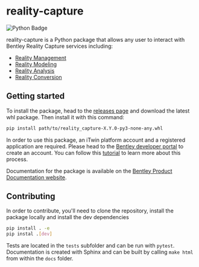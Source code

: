 # reality-capture

![Python Badge](https://img.shields.io/badge/python-3.10_|_3.11_|_3.12_|_3.13-blue)

reality-capture is a Python package that allows any user to interact with Bentley Reality Capture services including:
 * [Reality Management](https://developer.bentley.com/apis/reality-management/)
 * [Reality Modeling](https://developer.bentley.com/apis/contextcapture/)
 * [Reality Analysis](https://developer.bentley.com/apis/realitydataanalysis/)
 * [Reality Conversion](https://developer.bentley.com/apis/realityconversion/)

## Getting started

To install the package, head to the [releases page](https://github.com/iTwin/reality-capture/releases) and download the latest whl package. 
Then install it with this command:

```bash
pip install path/to/reality_capture-X.Y.0-py3-none-any.whl 
```

In order to use this package, an iTwin platform account and a registered application are required.
Please head to the [Bentley developer portal](https://developer.bentley.com/) to create an account. 
You can follow this [tutorial](https://developer.bentley.com/tutorials/register-and-modify-application/) to learn more about this process.

Documentation for the package is available on the [Bentley Product Documentation website](https://docs.bentley.com/LiveContent/web/Reality%20Capture%20Python%20SDK-v2.0.0/User%20Guide/en/index.html).

## Contributing

In order to contribute, you'll need to clone the repository, install the package locally and install the dev dependencies

```bash
pip install . -e
pip instal .[dev]
```

Tests are located in the `tests` subfolder and can be run with `pytest`.
Documentation is created with Sphinx and can be built by calling `make html` from within the `docs` folder.